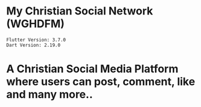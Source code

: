 # My Christian Social Network (WGHDFM)

```
Flutter Version: 3.7.0
Dart Version: 2.19.0
```

# A Christian Social Media Platform where users can post, comment, like and many more..
